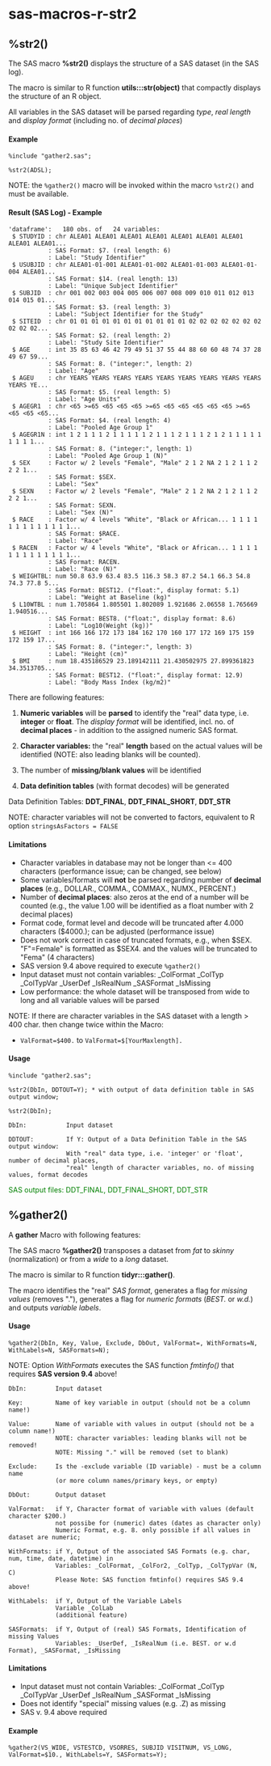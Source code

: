 
sas-macros-r-str2
======================

%str2()
-----

The SAS macro **%str2()** displays the structure of a SAS dataset (in the SAS log).

The macro is similar to R function **utils:::str(object)** that compactly displays the structure of an R object.

All variables in the SAS dataset will be parsed regarding _type_, _real length_ and _display format_ (including no. of _decimal places_)

#### Example

``` sas
%include "gather2.sas";

%str2(ADSL);
```

NOTE: the ```%gather2()``` macro will be invoked within the macro ```%str2()``` and must be available.

#### Result (SAS Log) - Example

``` sas
'dataframe':   180 obs. of   24 variables:
 $ STUDYID : chr ALEA01 ALEA01 ALEA01 ALEA01 ALEA01 ALEA01 ALEA01 ALEA01 ALEA01...
           : SAS Format: $7. (real length: 6)
           : Label: "Study Identifier"
 $ USUBJID : chr ALEA01-01-001 ALEA01-01-002 ALEA01-01-003 ALEA01-01-004 ALEA01...
           : SAS Format: $14. (real length: 13)
           : Label: "Unique Subject Identifier"
 $ SUBJID  : chr 001 002 003 004 005 006 007 008 009 010 011 012 013 014 015 01...
           : SAS Format: $3. (real length: 3)
           : Label: "Subject Identifier for the Study"
 $ SITEID  : chr 01 01 01 01 01 01 01 01 01 01 01 02 02 02 02 02 02 02 02 02 02...
           : SAS Format: $2. (real length: 2)
           : Label: "Study Site Identifier"
 $ AGE     : int 35 85 63 46 42 79 49 51 37 55 44 88 60 60 48 74 37 28 49 67 59...
           : SAS Format: 8. ("integer:", length: 2)
           : Label: "Age"
 $ AGEU    : chr YEARS YEARS YEARS YEARS YEARS YEARS YEARS YEARS YEARS YEARS YE...
           : SAS Format: $5. (real length: 5)
           : Label: "Age Units"
 $ AGEGR1  : chr <65 >=65 <65 <65 <65 >=65 <65 <65 <65 <65 <65 >=65 <65 <65 <65...
           : SAS Format: $4. (real length: 4)
           : Label: "Pooled Age Group 1"
 $ AGEGR1N : int 1 2 1 1 1 2 1 1 1 1 1 2 1 1 1 2 1 1 1 2 1 2 1 1 1 1 1 1 1 1 1...
           : SAS Format: 8. ("integer:", length: 1)
           : Label: "Pooled Age Group 1 (N)"
 $ SEX     : Factor w/ 2 levels "Female", "Male" 2 1 2 NA 2 1 2 1 1 2 2 2 1...
           : SAS Format: $SEX.
           : Label: "Sex"
 $ SEXN    : Factor w/ 2 levels "Female", "Male" 2 1 2 NA 2 1 2 1 1 2 2 2 1...
           : SAS Format: SEXN.
           : Label: "Sex (N)"
 $ RACE    : Factor w/ 4 levels "White", "Black or African... 1 1 1 1 1 1 1 1 1 1 1 1 1...
           : SAS Format: $RACE.
           : Label: "Race"
 $ RACEN   : Factor w/ 4 levels "White", "Black or African... 1 1 1 1 1 1 1 1 1 1 1 1 1...
           : SAS Format: RACEN.
           : Label: "Race (N)"
 $ WEIGHTBL: num 50.8 63.9 63.4 83.5 116.3 58.3 87.2 54.1 66.3 54.8 74.3 77.8 5...
           : SAS Format: BEST12. ("float:", display format: 5.1)
           : Label: "Weight at Baseline (kg)"
 $ L10WTBL : num 1.705864 1.805501 1.802089 1.921686 2.06558 1.765669 1.940516...
           : SAS Format: BEST8. ("float:", display format: 8.6)
           : Label: "Log10(Weight (kg))"
 $ HEIGHT  : int 166 166 172 173 184 162 170 160 177 172 169 175 159 172 159 17...
           : SAS Format: 8. ("integer:", length: 3)
           : Label: "Height (cm)"
 $ BMI     : num 18.435186529 23.189142111 21.430502975 27.899361823 34.3513705...
           : SAS Format: BEST12. ("float:", display format: 12.9)
           : Label: "Body Mass Index (kg/m2)"
```

There are following features:

1. **Numeric variables** will be **parsed** to identify the "real" data type, i.e. **integer** or **float**. The *display format* will be identified, incl. no. of **decimal places** - in addition to the assigned numeric SAS format.

2. **Character variables:** the "real" **length** based on the actual values will be identified (NOTE: also leading blanks will be counted).

3. The number of **missing/blank values** will be identified

4. **Data definition tables** (with format decodes) will be generated

Data Definition Tables: **DDT_FINAL**, **DDT_FINAL_SHORT**, **DDT_STR**

NOTE: character variables will not be converted to factors, equivalent to R option ```stringsAsFactors = FALSE``` 

#### Limitations

* Character variables in database may not be longer than <= 400 characters (performance issue; can be changed, see below)
* Some variables/formats will **not** be parsed regarding number of **decimal places** (e.g., DOLLAR., COMMA., COMMAX., NUMX., PERCENT.)
* Number of **decimal places**: also zeros at the end of a number will be counted (e.g., the value 1.00 will be identified as a float number with 2 decimal places)
* Format code, format level and decode will be truncated after 4.000 characters ($4000.); can be adjusted (performance issue)
* Does not work correct in case of truncated formats, e.g., when $SEX. "F"=Female" is formatted as $SEX4. and the values will be truncated to "Fema" (4 characters)
* SAS version 9.4 above required to execute ```%gather2()```
* Input dataset must not contain variables: _ColFormat _ColTyp _ColTypVar _UserDef _IsRealNum _SASFormat _IsMissing 
* Low performance: the whole dataset will be transposed from wide to long and all variable values will be parsed

NOTE: If there are character variables in the SAS dataset with a length > 400 char. then change twice within the Macro: 

* ```ValFormat=$400.``` to ```ValFormat=$[YourMaxlength].```

#### Usage

``` sas
%include "gather2.sas";

%str2(DbIn, DDTOUT=Y); * with output of data definition table in SAS output window;

%str2(DbIn);

```

``` 
DbIn:           Input dataset
```

``` 
DDTOUT:         If Y: Output of a Data Definition Table in the SAS output window: 
                With "real" data type, i.e. 'integer' or 'float', number of decimal places, 
                "real" length of character variables, no. of missing values, format decodes
```

<span style="color: green"> SAS output files: DDT_FINAL, DDT_FINAL_SHORT, DDT_STR </span>


%gather2()
---------

A **gather** Macro with following features:

The SAS macro **%gather2()** transposes a dataset from *fat* to *skinny* (normalization) or from a *wide* to a *long* dataset.

The macro is similar to R function **tidyr:::gather()**.

The macro identifies the "real" *SAS format*, generates a flag for *missing values* (removes "."), generates a flag for *numeric formats* (*BEST.* or *w.d.*) and outputs *variable labels*.


#### Usage

``` sas
%gather2(DbIn, Key, Value, Exclude, DbOut, ValFormat=, WithFormats=N, WithLabels=N, SASFormats=N);
```

NOTE: Option *WithFormats* executes the SAS function *fmtinfo()* that requires **SAS version 9.4** above!

```
DbIn:        Input dataset
```

```
Key:         Name of key variable in output (should not be a column name!)
```

```
Value:       Name of variable with values in output (should not be a column name!)
             NOTE: character variables: leading blanks will not be removed!
             NOTE: Missing "." will be removed (set to blank)
```

```
Exclude:     Is the -exclude variable (ID variable) - must be a column name
             (or more column names/primary keys, or empty)
```

```
DbOut:       Output dataset
```

```
ValFormat:   if Y, Character format of variable with values (default character $200.)
             not possibe for (numeric) dates (dates as character only)
             Numeric Format, e.g. 8. only possible if all values in dataset are numeric;
```

```
WithFormats: if Y, Output of the associated SAS Formats (e.g. char, num, time, date, datetime) in 
             Variables: _ColFormat, _ColFor2, _ColTyp, _ColTypVar (N, C)
             Please Note: SAS function fmtinfo() requires SAS 9.4 above!
```

```
WithLabels:  if Y, Output of the Variable Labels 
             Variable _ColLab
             (additional feature)
```
             
```
SASFormats:  if Y, Output of (real) SAS Formats, Identification of missing Values 
             Variables: _UserDef, _IsRealNum (i.e. BEST. or w.d Format), _SASFormat, _IsMissing 
```

#### Limitations
* Input dataset must not contain Variables: _ColFormat _ColTyp _ColTypVar _UserDef _IsRealNum _SASFormat _IsMissing 
* Does not identify "special" missing values (e.g. .Z) as missing
* SAS v. 9.4 above required

#### Example

``` sas
%gather2(VS_WIDE, VSTESTCD, VSORRES, SUBJID VISITNUM, VS_LONG, ValFormat=$10., WithLabels=Y, SASFormats=Y);
```


